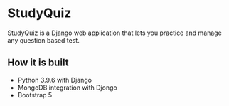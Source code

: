 # StudyQuiz
StudyQuiz is a Django web application that lets you practice and manage any question based test.

## How it is built
- Python 3.9.6 with Django
- MongoDB integration with Djongo
- Bootstrap 5